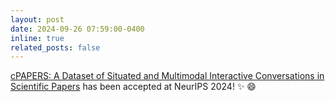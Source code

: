 ```yaml
---
layout: post
date: 2024-09-26 07:59:00-0400
inline: true
related_posts: false
---
```


[cPAPERS: A Dataset of Situated and Multimodal Interactive Conversations in Scientific Papers](https://arxiv.org/abs/2406.08398) has been accepted at NeurIPS 2024! :sparkles: :smile:
